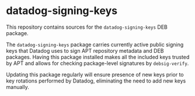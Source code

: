# datadog-signing-keys

This repository contains sources for the `datadog-signing-keys` DEB package.

The `datadog-signing-keys` package carries currently active public signing
keys that Datadog uses to sign APT repository metadata and DEB packages.
Having this package installed makes all the included keys trusted by APT
and allows for checking package-level signatures by `debsig-verify`.

Updating this package regularly will ensure presence of new keys prior
to key rotations performed by Datadog, eliminating the need to add new
keys manually.
